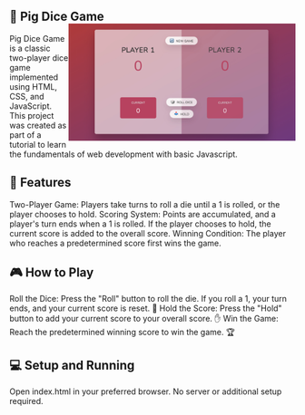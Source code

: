 ## 🎲 Pig Dice Game  <img align='right' width='400' src='PigDiceGame.jpg'>
Pig Dice Game is a classic two-player dice game implemented using HTML, CSS, and JavaScript. This project was created as part of a tutorial to learn the fundamentals of web development with basic Javascript.

## 🚀 Features
Two-Player Game: Players take turns to roll a die until a 1 is rolled, or the player chooses to hold.
Scoring System: Points are accumulated, and a player's turn ends when a 1 is rolled. If the player chooses to hold, the current score is added to the overall score.
Winning Condition: The player who reaches a predetermined score first wins the game.

## 🎮 How to Play
Roll the Dice: Press the "Roll" button to roll the die. If you roll a 1, your turn ends, and your current score is reset. 🎲
Hold the Score: Press the "Hold" button to add your current score to your overall score. ✋
Win the Game: Reach the predetermined winning score to win the game. 🏆

## 💻 Setup and Running
Open index.html in your preferred browser.
No server or additional setup required.
